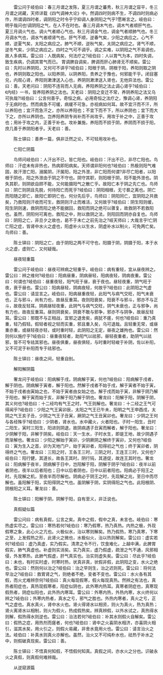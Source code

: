 <!-- { "loadSidebar": true } -->
　　雷公问于岐伯曰：春三月谓之发陈，夏三月谓之蕃秀，秋三月谓之容平，冬三月谓之闭藏，天师详载《四气调神大论》中。然调四时则病不生，不调四时则病必作，所谓调四时者，调阴阳之时令乎宁抑调人身阴阳之气乎?愿晰言之。岐伯曰：明乎哉问也!调阴阳之气，在人不在时也。春三月调木气也，调木气者顺肝气也。夏三月调火气也。调火气者顺心气也。秋三月调金气也，调金气者顺肺气也。冬三月调水气也，调水气者顺肾气也。肝气不顺，逆春气矣，少阳之病应之。心气不顺，逆夏气矣，太阳之病应之。肺气不顺，逆秋气矣，太阴之病应之。肾气不顺，逆冬气矣，少阴之病应之。四时之气可不调乎。调之实难，以阴阳之气不易调也，故人多病耳。雷公曰：人既病矣，何法疗之?岐伯曰：人以胃气为本，四时失调，致生疾病，仍调其胃气而已。 胃调脾自调矣，脾调而肝心肺肾无不顺矣。雷公曰：先时以养阴阳，又何可不讲乎?岐伯曰；阳根于阴，阴根于阳，养阳则取之阴也，养阴则取之阳也。以阳养阴，以阴养阳，贵养之于豫也，何邪能干乎。闭目塞兑，内观心肾，养阳则漱津送入心也，养阴则漱津送入肾也，无他异法也。雷公曰：善。天老问曰：阴阳不违背而人无病，养阳养阴之法止调心肾乎?岐伯曰：《内经》一书，皆养阳养阴之法也。天老曰：阴阳之变迁不常，养阴养阳之法又乌可执哉?!岐伯曰：公言何善乎。奇恒之病，必用奇恒之法疗之，豫调心肾，养阴阳于无病时也。然而病急不可缓，病缓不可急，亦视病如何耳。故不宜汗而不汗，所以养阳也；宜汗而急汗之，亦所以养阳也；不宜下而不下，所以养阴也；宜下而大下之，亦所以养阴也。岂养阳养阴专尚补而不尚攻乎。用攻于补之中，正善于攻也；用补于攻之内，正善于补也。攻补兼施，养阳而不损于阴，养阴而不损于阳，庶几善于养阴阳者乎。天老曰：善。

　　陈士铎曰：善养一篇，俱非泛然之论，不可轻用攻补也。

　　亡阳亡阴篇

　　鸟师问岐伯曰：人汗出不已，皆亡阳也。岐伯曰：汗出不已，非尽亡阳也。鸟师曰：汗症未有非热也，热病即阳病矣。天师谓非阳何也?岐伯曰：热极则阳气难固，故汗泄亡阳，溺属阴，汗属阳，阳之外泄，非亡阳而何谓?非尽亡阳者，以阳根于阴也，阳之外泄由于阴之不守也。阴守其职，则阳根于阴，阳不能外泄也。阴失其职，则阴欲自顾不能，又何能摄阳气之散亡乎。故阳亡本于阴之先亡也。鸟师曰：阴亡则阴且先脱，何待阳亡而死乎?岐伯曰：阴阳相根，无寸晷之离也。阴亡而阳随之即亡，故阳亡即阴亡也，何分先后乎，鸟师曰：阴阳同亡，宜阴阳之共救矣，乃救阳则汗收而可生，救阴则汗止而难活，又何故乎?岐伯曰：阴生阳则缓，阳生阴则速，救阴而阳之绝不能据回，救阳而阴之绝可以骤复，故救阴不若救阳也。虽然，阴阳何可离也，救阳之中，附以救阴之法，则阳回而阴亦自复也。鸟师曰：阴阳之亡，非旦夕之故也，曷不于未亡之前先治之?岐天师曰；大哉言乎!亡阴亡阳之症，皆肾中水火之虚也，阳虚补火以生水，阴虚补水以制火，可免两亡矣。鸟师曰：善。

　　陈士铎曰：阴阳之亡，由于阴阳之两不可守也，阳摄于阴，阴摄于阳，本于水火之虚，虚则亡，又何疑哉。

　　昼夜轻重篇

　　雷公问于岐伯曰：昼夜可辨病之轻重乎。岐伯曰：病有重轻，宜从昼夜辨之。雷公曰：辨之维何?岐伯曰：阳病昼重，阴病昼轻，阳病夜轻，阴病夜重。雷公曰：何谓也?岐伯曰：昼重夜轻，阳气旺于昼，衰于夜也。昼轻夜重，阴气旺于夜，衰于昼也。雷公曰：阳病昼轻，阴病夜轻，何故乎?岐伯曰：此阴阳之气虚也。雷公曰：请显言之。岐伯曰，阳病昼重夜轻，此阳气与病气交旺，阳气未衰也，正与邪斗，尚有力也，故昼反重耳。夜则阳衰矣，阳衰不与邪斗，邪亦不与正斗，故夜反轻耳。阴病昼轻夜重，此阴气与病气交旺，阴气未衰也，正与邪争，尚有力也，故夜反重耳。昼则阴衰矣，阴衰不敢与邪争，邪亦不与阴争，故昼反轻耳。雷公曰：邪既不与正相战，宜邪之退舍矣，病犹不瘥，何也?岐伯曰：重乃真重，轻乃假轻。假轻者视之轻而实重，邪且重入矣，乌可退哉。且轻重无常，或昼重亦重，或昼轻夜亦轻，或时重时轻，此阴阳之无定，昼夜之雄拘也。雷公曰：然则何以施疗乎?岐伯曰：昼重夜轻者，助阳气以祛邪，昼轻夜重者，助阴气以祛邪，皆不可专祛其邪也。昼夜俱重，昼夜俱轻，与时重时轻峻于补阴，佐以补阳，又不可泥于补阳而专于祛邪也。

　　陈士铎曰：昼夜之间，轻重自别。

　　解阳解阴篇

　　奢龙问于岐伯曰：阳病解于戌，阴病解于寅，何也?岐伯曰：阳病解于戌者，解于阴也。阴病解于寅者，解于阳也。然解于戌者不始于戌，解于寅者不始于寅，不始于戌者由寅始之也，不始于寅者由女始之也。解于戌而始于寅，非解于阴乃解于阳也，解于寅而始于亥，非解于阳乃解于阴也。奢龙曰：阳解于阳，阴解于阴，其义何也?岐伯曰：十二经均有气王之时，气王则解也。奢龙曰：十二经之王气可得闻乎?岐伯曰：少阳之气王寅卯辰，太阳之气王已午未，阳明之气王申酉戌，太阴之气王亥子丑，少阴之气王子丑寅，厥阴之气王丑寅卯也。奢龙曰：少阴之王何与各经殊乎?岐伯曰：少阴者，肾水也。水中藏火，火者阳也。子时一阳生，丑时二阳生，寅时三阳生，阳进则阴退，故阴病遇子丑寅而解者，解于阳也。奢龙曰：少阴解于阳，非解于阴矣。岐伯曰：天一生水，子时水生，即是王地，故少阴遇子而渐解也。奢龙曰：少阳之解始于寅卯，少阴厥阴之解终于寅卯，又何也?岐伯曰：寅为生入之首，卯为天地门户，始于寅卯者，阳得初之气也；终于寅卯者，阴得终之气也。奢龙曰：三阳之时，王各王三时，三阴之时，王连王三时，又何也?岐伯曰：阳行健，其道长，故各王其时。阴行钝，其道促，故连王其时也。奢龙曰：阳病解于夜半，阴病解于日中，岂阳解于阳，阴解于阴乎?岐伯曰：夜半以前者阴也，夜半以后者阳也；日中以后者阴也，日中以前者阳也。阳病必于阳王之时。先现解之机，至夜半而尽解也。阴病必于阴王之时，先现解之兆，至日中而尽解也。虽阳解于阳，实阳得阴之气也。虽阴解于阴，实阴得阳之气也。此阳根阴、阴根阳之义耳。奢龙曰：善。

　　陈士铎曰：阳解于阴，阴解于阳，自有至义，非泛说也。

　　真假疑似篇

　　雷公问曰：病有真假，公言之矣。真中之假，假中之真，未言也。岐伯曰：寒热虚实尽之。雷公曰：寒热若何?岐伯曰：寒乃假寒，热乃真热。内热之极，外现假寒之象，此心火之亢也。火极似水，治以寒则解矣。热乃假热，寒乃真寒，下寒之至，上发假热之形，此肾火之微也，水极似火，治以热则解矣。雷公曰：虚实若何?岐伯曰：虚乃真虚，实乃假实。清肃之令不行，饮食难化，上越中满，此脾胃假实，肺气真虚也。补虚则实消矣。实乃真实，虚乃假虚，疏泄之气不通，风邪相侵，外发寒热，此肺气假虚，肝气真实也。治实则虚失矣。雷公曰：尽此乎?岐伯曰：未也，有时实时虚，时寒时热，状真非真，状假非假，此阴阳之变，水火之绝也。雷公曰：然则何以治之?岐伯曰：治之早则生，治之迟则死。雷公曰：将何法早治之?岐伯曰：救胃肾之气，则绝者不绝，变者不变也。雷公曰：水火各有其假，而火尤难辨奈何?岐伯曰：真火每现假寒，假火每现真热。然辨之有法也，真热者阳症也，真热现假寒者，阳症似阴也，此外寒内热耳。真寒者阴症也，真寒现假热者，阴症似阳也，此外热内寒耳。雷公曰：外寒内热，外热内寒，水火终何以辨之?岐伯曰；外寒内热者，真水之亏，邪气之胜也。外热内寒者，真火之亏，正气之虚也。真水真火，肾中水火也。肾火得肾水以相资，则火为真火，热为真热；肾火离肾水以相制，则火为假火，热成假热矣。辨真辨假，以外水试之，真热得水则解，假热得水则逆也。雷公曰：治法若何?岐伯曰：补其水则假火自解矣。雷公曰：假热之症，用热剂而瘥者，何也?岐伯曰：肾中之火喜阴水相济，亦喜阴火相引，滋其水矣，用火引之，则假火易藏，非舍水竟用火也。雷公曰：请言治火之法。岐伯曰：补真水则真火亦解也。虽然，治火又不可纯朴水也，祛热于补水之中，则假破真现矣。雷公曰：善。

　　陈士铎曰：不悟真何知假，不悟假何知真。真假之间，亦水火之分也。识破永火之真假，则真假何难辨哉。

　　从逆窥源篇

